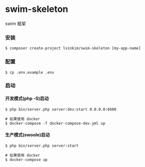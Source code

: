# swim-skeleton

swim 框架

### 安装

```
$ composer create-project lvinkim/swim-skeleton [my-app-name]
```

### 配置

```
$ cp .env.example .env
```

### 启动

#### 开发模式(php -S)启动
```
$ php bin/server.php server:dev:start 0.0.0.0:6600

# 如果使用 docker 
$ docker-compose -f docker-compose-dev.yml up
```

#### 生产模式(swoole)启动
```
$ php bin/server.php server:start

# 如果使用 docker
$ docker-compose up
```